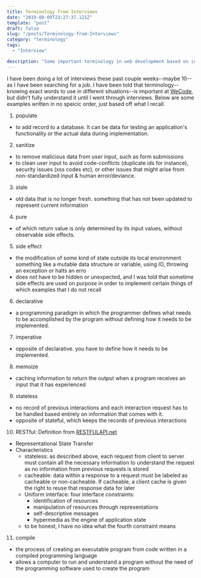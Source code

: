 ```yaml
---
title: Terminology from Interviews
date: "2019-08-09T23:27:37.121Z"
template: "post"
draft: false
slug: "/posts/Terminology-from-Interviews"
category: "terminology"
tags:
  - "Interview"

description: "Some important terminology in web development based on interview questions"
---
```


I have been doing a lot of interviews these past couple weeks--maybe 10--as I have been searching for a job. I have been told that terminology--knowing exact words to use in different situations--is important at [WeCode](https://wecode.co.kr/), but didn't fully understand it until I went through interviews. Below are some examples written in no speicic order, just based off what I recall.

1. populate

- to add record to a database. It can be data for testing an application's functionality or the actual data during implementation.

2. sanitize

- to remove malicious data from user input, such as form submissions
- to clean user input to avoid code-conflicts (duplicate ids for instance), security issues (xss codes etc), or other issues that might arise from non-standardized input & human error/deviance.

3. stale

- old data that is no longer fresh. something that has not been updated to represent current information

4. pure

- of which return value is only determined by its input values, without observable side effects.

5. side effect

- the modification of some kind of state outside its local environment something like a mutable data structure or variable, using IO, throwing an exception or halts an erro
- does not have to be hidden or unexpected, and I was told that sometime side effects are used on purpose in order to implement certain things of which examples that I do not recall

6. declarative

- a programming paradigm in which the programmer defines what needs to be accomplished by the program without defining how it needs to be implemented.

7. imperative

- opposite of declarative. you have to define how it needs to be implemented.

8. memoize

- caching information to return the output when a program receives an input that it has experienced

9. stateless

- no record of previous interactions and each interaction request has to be handled based entirely on information that comes with it.
- opposite of stateful, which keeps the records of previous interactions

10. RESTful: Definition from [RESTFULAPI.net](https://restfulapi.net/)

- Representational State Transfer
- Characteristics
  - stateless: as described above, each request from client to server must contain all the necessary information to understand the request as no information from previous requests is stored
  - cacheable: data within a response to a request must be labeled as cacheable or non-cacheable. If cacheable, a client cache is given the right to reuse that response data for later
  - Uniform interface: four interface constraints:
    - identification of resources
    - manipulation of resources through representations
    - self-descriptive messages
    - hypermedia as the engine of application state
  - to be honest, I have no idea what the fourth constraint means

11. compile

- the process of creating an executable program from code written in a compiled programming language
- allows a computer to run and understand a program without the need of the programming software used to create the program

